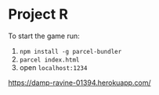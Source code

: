 # Project R

To start the game run:

1. `npm install -g parcel-bundler`
2. `parcel index.html`
3. open `localhost:1234`

https://damp-ravine-01394.herokuapp.com/
